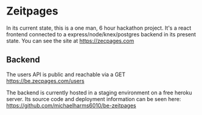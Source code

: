 # Zeitpages

In its current state, this is a one man, 6 hour hackathon project. It's a react frontend connected to a express/node/knex/postgres backend in its present state. You can see the site at https://zecpages.com

## Backend

The users API is public and reachable via a GET https://be.zecpages.com/users

The backend is currently hosted in a staging environment on a free heroku server. Its source code and deployment information can be seen here: https://github.com/michaelharms6010/be-zeitpages